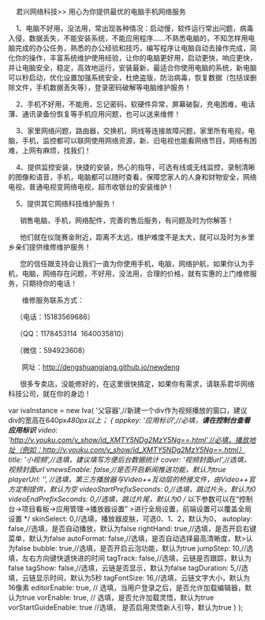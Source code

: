     君兴网络科技>> 用心为你提供最优的电脑手机网络服务

    1、电脑不好用，没法用，常出现各种情况：启动慢，软件运行常出问题，病毒入侵，数据丢失，不能安装系统，不能应用程序……不熟悉电脑的，不知怎样用电脑完成的办公任务，熟悉的办公经验和技巧，编写程序让电脑自动去操作完成，简化你的操作，丰富系统维护使用经验，让你的电脑更好用，启动更快，响应更快，并让电脑安全，稳定，高效地运行，安装最新，最适合你使用电脑的系统，新电脑可以秒启动，优化设置加强系统安全，杜绝盗版，防治病毒，恢复数据（包括误删除文件，手机数据丢失等），登录密码破解等电脑维护服务！

    2、手机不好用，不能用，忘记密码，软硬件异常，屏幕破裂，充电困难，电话薄、通讯录备份恢复等手机应用问题，也可以送来维修！

    3、家里网络问题，路由器，交换机，网线等连接故障问题，家里所有电视，电脑，手机，监控都可以联网使用网络资源，新、旧电视也能看网络节目，网络有困难，上网有麻烦，找我们！

    4、提供监控安装，快捷的安装，热心的指导，可选有线或无线监控，录制清晰的图像和语音，手机，电脑都可以随时查看，保障您家人的人身和财物安全，网络电视，普通电视变网络电视，超市收银台的安装维护！

    5、提供其它网络科技维护服务！

      销售电脑，手机，网络配件，完善的售后服务，有问题及时为你解答！

      他们就在仪陇赛金附近，距离不太远，维护难度不是太大，就可以及时为乡里乡亲们提供维修维护服务！

      您的信任跟支持会让我们一直为你使用手机，电脑，网络护航，如果你认为手机，电脑，网络存在问题，不好用，没法用，合理的价格，就有实惠的上门维修服务，只期待你的电话！

　　维修服务联系方式：

    （电话：15183569686）

    （QQ：1178453114  1640035810）

    （微信：594923608）

       网址：http://dengshuangjang.github.io/newdeng

      很多专卖店，没能修好的，在这里很快搞定，如果你有需求，请联系君华网络科技公司，就在你的身边！


<script type="text/javascript" src="//cytroncdn.videojj.com/latest/cytron.core.js"></script>

var ivaInstance = new Iva(
'父容器',//新建一个div作为视频播放的窗口，建议div的宽高在640px*480px以上；
 {
   appkey: '应用标识',//必填，**请在控制台查看应用标识**
   video: 'http://v.youku.com/v_show/id_XMTY5NDg2MzY5Ng==.html',//必填，播放地址（例如：http://v.youku.com/v_show/id_XMTY5NDg2MzY5Ng==.html）
   title: '小视频',//选填，建议填写方便后台数据统计
   cover: '视频封面url',//选填，视频封面url
   vnewsEnable: false,//是否开启新闻推送功能，默认为true
   playerUrl: '', //选填，第三方播放器与Video++互动层的桥接文件，由Video++官方定制提供，默认为空
   videoStartPrefixSeconds: 0,//选填，跳过片头，默认为0
   videoEndPrefixSeconds: 0,//选填，跳过片尾，默认为0
   /* 以下参数可以在“控制台->项目看板->应用管理->播放器设置” >进行全局设置，前端设置可以覆盖全局设置 */
   skinSelect: 0,//选填，播放器皮肤，可选0、1、2，默认为0，
   autoplay: false,//选填，是否自动播放，默认为false
   rightHand: true,//选填，是否开启右键菜单，默认为false
   autoFormat: false,//选填，是否自动选择最高清晰度，默>认为false
   bubble: true,//选填，是否开启云泡功能，默认为true
   jumpStep: 10,//选填，左右方向键快退快进的时间
   tagTrack: false,//选填，云链是否跟踪，默认为false
   tagShow: false,//选填，云链是否显示，默认为false
   tagDuration: 5,//选填，云链显示时间，默认为5秒
   tagFontSize: 16,//选填，云链文字大小，默认为16像素
   editorEnable: true, // 选填，当用户登录之后，是否允许加载编辑器，默认为true
   vorEnable: true, // 选填，是否允许加载灵悟，默认为true
   vorStartGuideEnable: true //选填， 是否启用灵悟新人引导，默认为true
 }
);
